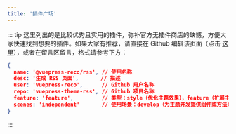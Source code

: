 ```yaml
---
title: '插件广场'
---
```


<plugins-recommend></plugins-recommend>

::: tip
这里列出的是比较优秀且实用的插件，弥补官方无插件商店的缺憾，方便大家快速找到想要的插件。如果大家有推荐，请直接在 Github 编辑该页面（点击 [这里](https://github.com/vuepress-reco/vuepress-reco.github.io/edit/gh-pages-source/docs/.vuepress/data/pluginsData.js)），或者在留言区留言，格式请参考下方：

```json
{
  name: '@vuepress-reco/rss', // 使用名称
  desc: '生成 RSS 页面',       // 描述
  user: 'vuepress-reco',      // Github 用户名称
  repo: 'vuepress-theme-rss', // Github 项目名称
  feature: 'feature',         // 类型：style（优化主题效果），feature（扩展主题功能）
  scenes: 'independent'       // 使用场景：develop（为主题开发提供组件或方法），independent（单纯扩展主题功能）
}
```
:::
